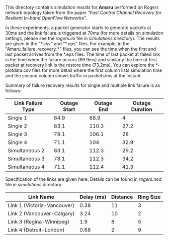 This directory contains simulation results for **Amaru** performed on Rogers network topology taken from the paper *"Fast Control Channel Recovery for Resilient
In-band OpenFlow Networks"*.

In these experiments, a packet generator starts to generate packets at 30ms and the link failure is triggered at 70ms (for more details on simulation settings, please see the *rogers.ini* file in *simulations* directory). The results are given in the "\*.csv" and "\*.eps" files. For example, in the "Amaru_failure_recovery_\*" files, you can see the time when the first and last packet arrives from the *.eps files. The time of last packet at failed link is the time when the failure occurs (69.9ms) and similarly the time of first packet at recovery link is the restore time (73.2ms). You can explore the *-plotdata.csv files for more detail where the first column lists simulation time and the second column shows traffic in packets/ms at the instant.

Summary of failure recovery results for single and multiple link failure is as follows-

|Link Failure Type |Outage Start	| Outage End |	Outage Duration |
------------------|---------------|------------|------------------|
|Single 1	|84.9|	88.9	|4|
|Single 2	|83.1	|110.3	|27.2|
|Single 3	|78.1	|106.1	|28|
|Single 4	|71.1	|104	|32.9|
|Simultaneous 2	|83.1	|112.3	|29.2|
|Simultaneous 3	|78.1	|112.3	|34.2|
|Simultaneous 4	|71.1|	112.4	|41.3|

Specification of the links are given here. Details can be found in *rogers.ned* file in *simulations* directory.

|Link Name	|Delay (ms)	|Distance|	Ring Size|
|---------|---------|--------------|-----------|
|Link 1 (Victoria-Vancouver)	|0.38|	11|	3|
|Link 2 (Vancouver-Calgary)	|3.24	|10|	2|
|Link 3 (Regina-Winnipeg)	|1.9	|8	|5|
|Link 4 (Detroit-London)	|0.68	|2|	9|
